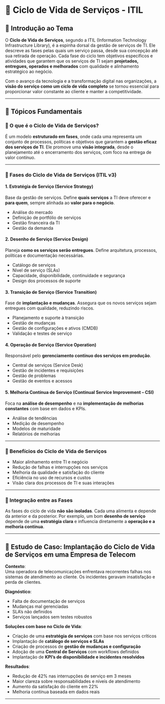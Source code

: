 # 📘 **Ciclo de Vida de Serviços - ITIL**

## 🧩 Introdução ao Tema

O **Ciclo de Vida de Serviços**, segundo a ITIL (Information Technology Infrastructure Library), é a espinha dorsal da gestão de serviços de TI. Ele descreve as fases pelas quais um serviço passa, desde sua concepção até sua retirada de operação. Cada fase do ciclo tem objetivos específicos e atividades que garantem que os serviços de TI sejam **projetados, entregues, operados e melhorados** com qualidade e alinhamento estratégico ao negócio.

Com o avanço da tecnologia e a transformação digital nas organizações, a **visão do serviço como um ciclo de vida completo** se tornou essencial para proporcionar valor constante ao cliente e manter a competitividade.

---

## 🧱 Tópicos Fundamentais

### 🔹 O que é o Ciclo de Vida de Serviços?

É um modelo **estruturado em fases**, onde cada uma representa um conjunto de processos, políticas e objetivos que garantem a **gestão eficaz dos serviços de TI**. Ele promove uma **visão integrada**, desde o planejamento até o encerramento dos serviços, com foco na entrega de valor contínuo.

---

### 🔹 Fases do Ciclo de Vida de Serviços (ITIL v3)

#### 1. **Estratégia de Serviço (Service Strategy)**  
Base da gestão de serviços. Define **quais serviços** a TI deve oferecer e **para quem**, sempre alinhada ao **valor para o negócio**.

- Análise do mercado
- Definição de portfólio de serviços
- Gestão financeira da TI
- Gestão da demanda

#### 2. **Desenho de Serviço (Service Design)**  
Planeja **como os serviços serão entregues**. Define arquitetura, processos, políticas e documentação necessárias.

- Catálogo de serviços
- Nível de serviço (SLAs)
- Capacidade, disponibilidade, continuidade e segurança
- Design dos processos de suporte

#### 3. **Transição de Serviço (Service Transition)**  
Fase de **implantação e mudanças**. Assegura que os novos serviços sejam entregues com qualidade, reduzindo riscos.

- Planejamento e suporte à transição
- Gestão de mudanças
- Gestão de configurações e ativos (CMDB)
- Validação e testes de serviço

#### 4. **Operação de Serviço (Service Operation)**  
Responsável pelo **gerenciamento contínuo dos serviços em produção**.

- Central de serviços (Service Desk)
- Gestão de incidentes e requisições
- Gestão de problemas
- Gestão de eventos e acessos

#### 5. **Melhoria Contínua de Serviço (Continual Service Improvement – CSI)**  
Foca na **análise de desempenho** e na **implementação de melhorias constantes** com base em dados e KPIs.

- Análise de tendências
- Medição de desempenho
- Modelos de maturidade
- Relatórios de melhorias

---

### 🔹 Benefícios do Ciclo de Vida de Serviços

- Maior alinhamento entre TI e negócio  
- Redução de falhas e interrupções nos serviços  
- Melhoria da qualidade e satisfação do cliente  
- Eficiência no uso de recursos e custos  
- Visão clara dos processos de TI e suas interações

---

### 🔹 Integração entre as Fases

As fases do ciclo de vida **não são isoladas**. Cada uma alimenta e depende da anterior e da posterior. Por exemplo, um bom **desenho de serviço** depende de uma **estratégia clara** e influencia diretamente a **operação e a melhoria contínua**.

---

## 🧠 Estudo de Caso: Implantação do Ciclo de Vida de Serviços em uma Empresa de Telecom

**Contexto**:  
Uma operadora de telecomunicações enfrentava recorrentes falhas nos sistemas de atendimento ao cliente. Os incidentes geravam insatisfação e perda de clientes.

**Diagnóstico**:
- Falta de documentação de serviços
- Mudanças mal gerenciadas
- SLA’s não definidos
- Serviços lançados sem testes robustos

**Soluções com base no Ciclo de Vida**:
- Criação de uma **estratégia de serviços** com base nos serviços críticos
- Implantação de **catálogo de serviços e SLAs**
- Criação de processos de **gestão de mudanças e configuração**
- Adoção de uma **Central de Serviços** com workflows definidos
- Implantação de **KPI’s de disponibilidade e incidentes resolvidos**

**Resultados**:
- Redução de 42% nas interrupções de serviço em 3 meses
- Maior clareza sobre responsabilidades e níveis de atendimento
- Aumento da satisfação do cliente em 22%
- Melhoria contínua baseada em dados reais

---
